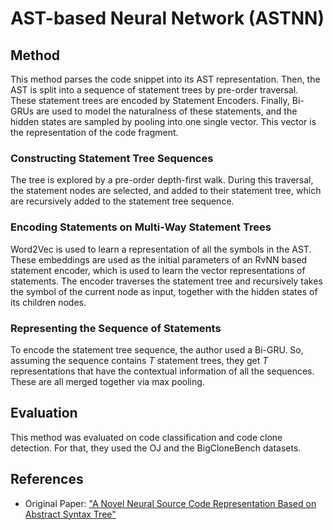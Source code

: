 # AST-based Neural Network (ASTNN)
## Method

This method parses the code snippet into its AST representation. Then, the AST is split into a sequence of statement trees by pre-order traversal. These statement trees are encoded by Statement Encoders. Finally, Bi-GRUs are used to model the naturalness of these statements, and the hidden states are sampled by pooling into one single vector. This vector is the representation of the code fragment.

### Constructing Statement Tree Sequences

The tree is explored by a pre-order depth-first walk. During this traversal, the statement nodes are selected, and added to their statement tree, which are recursively added to the statement tree sequence.

### Encoding Statements on Multi-Way Statement Trees
Word2Vec is used to learn a representation of all the symbols in the AST. These embeddings are used as the initial parameters of an RvNN based statement encoder, which is used to learn the vector representations of statements. The encoder traverses the statement tree and recursively takes the symbol of the current node as input, together with the hidden states of its children nodes.

### Representing the Sequence of Statements
To encode the statement tree sequence, the author used a Bi-GRU. So, assuming the sequence contains $T$ statement trees, they get $T$ representations that have the contextual information of all the sequences. These are all merged together via max pooling.

## Evaluation
This method was evaluated on code classification and code clone detection. For that, they used the OJ and the BigCloneBench datasets.

## References
- Original Paper: ["A Novel Neural Source Code Representation Based on Abstract Syntax Tree"](https://ieeexplore.ieee.org/document/8812062)